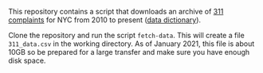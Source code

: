 This repository contains a script that downloads an archive of [311
complaints](https://data.cityofnewyork.us/Social-Services/311-Service-Requests-from-2010-to-Present/erm2-nwe9)
for NYC from 2010 to present ([data
dictionary](https://data.cityofnewyork.us/Social-Services/311-Service-Requests-from-2010-to-Present/erm2-nwe9)).

Clone the repository and run the script `fetch-data`. This will create a file
`311_data.csv` in the working directory. As of January 2021, this file is about
10GB so be prepared for a large transfer and make sure you have enough disk
space.
